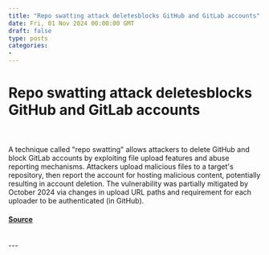 ```yaml
---
title: "Repo swatting attack deletesblocks GitHub and GitLab accounts"
date: Fri, 01 Nov 2024 00:00:00 GMT
draft: false
type: posts
categories: 
- 
---
```

# Repo swatting attack deletesblocks GitHub and GitLab accounts

<br/>

<br/>
A technique called "repo swatting" allows attackers to delete GitHub and block GitLab accounts by exploiting file upload features and abuse reporting mechanisms. Attackers upload malicious files to a target's repository, then report the account for hosting malicious content, potentially resulting in account deletion. The vulnerability was partially mitigated by October 2024 via changes in upload URL paths and requirement for each uploader to be authenticated (in GitHub).

#### [Source](https://www.cloudvulndb.org/repo-swatting-attack-deletes-github-gitlab-accounts)

<br/>
---
